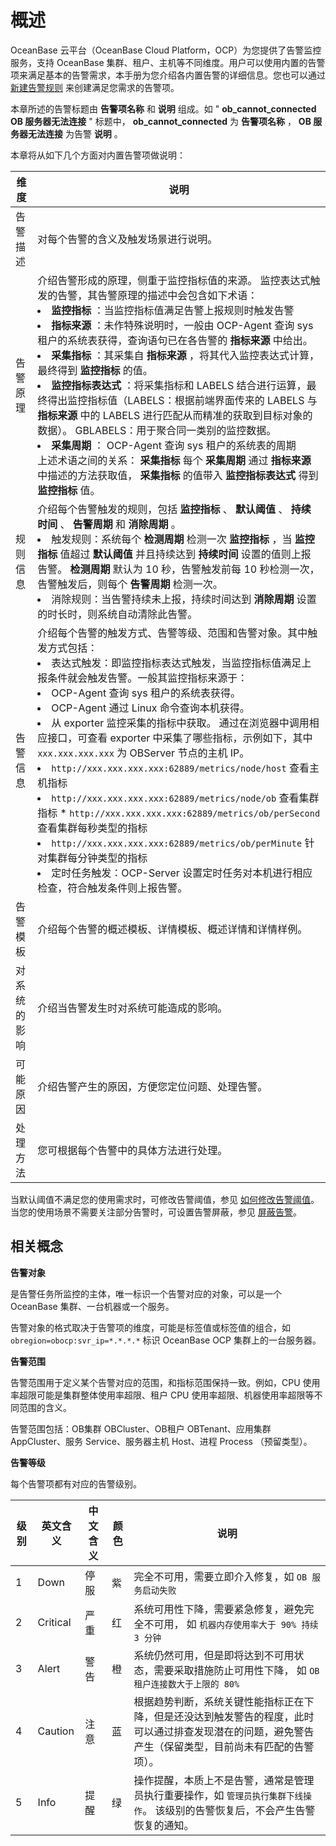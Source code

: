 概述
=======================

OceanBase 云平台（OceanBase Cloud Platform，OCP）为您提供了告警监控服务，支持 OceanBase 集群、租户、主机等不同维度。用户可以使用内置的告警项来满足基本的告警需求，本手册为您介绍各内置告警的详细信息。您也可以通过 [新建告警规则](../400.user-guide-2/900.alert-management/200.create-an-alarm-roles.md) 来创建满足您需求的告警项。

本章所述的告警标题由 **告警项名称** 和 **说明** 组成。如 " **ob_cannot_connected OB 服务器无法连接** " 标题中， **ob_cannot_connected** 为 **告警项名称** ， **OB 服务器无法连接** 为告警 **说明** 。

本章将从如下几个方面对内置告警项做说明：

|   维度   |    说明     |
|--------|---------|
| 告警描述   | 对每个告警的含义及触发场景进行说明。   |
| 告警原理   | 介绍告警形成的原理，侧重于监控指标值的来源。 监控表达式触发的告警，其告警原理的描述中会包含如下术语： <li> **监控指标** ：当监控指标值满足告警上报规则时触发告警   </li><li> **指标来源** ：未作特殊说明时，一般由 OCP-Agent 查询 sys 租户的系统表获得，查询语句已在各告警的 **指标来源** 中给出。   </li><li> **采集指标** ：其采集自 **指标来源** ，将其代入监控表达式计算，最终得到 **监控指标** 的值。   </li><li> **监控指标表达式** ：将采集指标和 LABELS 结合进行运算，最终得出监控指标值（LABELS：根据前端界面传来的 LABELS 与 **指标来源** 中的 LABELS 进行匹配从而精准的获取到目标对象的数据）。 GBLABELS：用于聚合同一类别的监控数据。   </li><li> **采集周期** ： OCP-Agent 查询 sys 租户的系统表的周期  </li>  上述术语之间的关系： **采集指标** 每个 **采集周期** 通过 **指标来源** 中描述的方法获取值， **采集指标** 的值带入 **监控指标表达式** 得到 **监控指标** 值。    |
| 规则信息   | 介绍每个告警触发的规则，包括 **监控指标** 、 **默认阈值** 、 **持续时间** 、 **告警周期** 和 **消除周期** 。 <li> 触发规则：系统每个 **检测周期** 检测一次 **监控指标** ，当 **监控指标** 值超过 **默认阈值** 并且持续达到 **持续时间** 设置的值则上报告警。 **检测周期** 默认为 10 秒，告警触发前每 10 秒检测一次，告警触发后，则每个 **告警周期** 检测一次。   </li><li> 消除规则：当告警持续未上报，持续时间达到 **消除周期** 设置的时长时，则系统自动清除此告警。 </li>   |
| 告警信息   | 介绍每个告警的触发方式、告警等级、范围和告警对象。其中触发方式包括： <li>表达式触发：即监控指标表达式触发，当监控指标值满足上报条件就会触发告警。一般其监控指标来源于： </li><li> OCP-Agent 查询 sys 租户的系统表获得。   </li><li> OCP-Agent 通过 Linux 命令查询本机获得。  </li> <li> 从 exporter 监控采集的指标中获取。 通过在浏览器中调用相应接口，可查看 exporter 中采集了哪些指标，示例如下，其中 `xxx.xxx.xxx.xxx` 为 OBServer 节点的主机 IP。</li> <li> `http://xxx.xxx.xxx.xxx:62889/metrics/node/host` 查看主机指标  </li><li> `http://xxx.xxx.xxx.xxx:62889/metrics/node/ob` 查看集群指标   * `http://xxx.xxx.xxx.xxx:62889/metrics/ob/perSecond` 查看集群每秒类型的指标   </li><li> `http://xxx.xxx.xxx.xxx:62889/metrics/ob/perMinute` 针对集群每分钟类型的指标      </li><li> 定时任务触发：OCP-Server 设置定时任务对本机进行相应检查，符合触发条件则上报告警。 </li>   |
| 告警模板   | 介绍每个告警的概述模板、详情模板、概述详情和详情样例。     |
| 对系统的影响 | 介绍当告警发生时对系统可能造成的影响。   |
| 可能原因   | 介绍告警产生的原因，方便您定位问题、处理告警。    |
| 处理方法   | 您可根据每个告警中的具体方法进行处理。    |

当默认阈值不满足您的使用需求时，可修改告警阈值，参见 [如何修改告警阈值](500.appendix/200.modify-alert-thresholds.md)。当您的使用场景不需要关注部分告警时，可设置告警屏蔽，参见 [屏蔽告警](../400.user-guide-2/900.alert-management/2300.shielded-alert.md)。

**相关概念**
-----------------------------

**告警对象**

是告警任务所监控的主体，唯一标识一个告警对应的对象，可以是一个 OceanBase 集群、一台机器或一个服务。

告警对象的格式取决于告警项的维度，可能是标签值或标签值的组合，如 `obregion=obocp:svr_ip=*.*.*.*` 标识 OceanBase OCP 集群上的一台服务器。

**告警范围**

告警范围用于定义某个告警对应的范围，和指标范围保持一致。例如，CPU 使用率超限可能是集群整体使用率超限、租户 CPU 使用率超限、机器使用率超限等不同范围的含义。

告警范围包括：OB集群 OBCluster、OB租户 OBTenant、应用集群 AppCluster、服务 Service、服务器主机 Host、进程 Process （预留类型）。

**告警等级**

每个告警项都有对应的告警级别。

| **级别** | **英文含义** | **中文含义** | **颜色** |                                       **说明**                                       |
|--------|----------|----------|--------|------------------------------------------------------------------------------------|
| 1      | Down     | 停服       | 紫      | 完全不可用，需要立即介入修复，如  `OB 服务启动失败`                                       |
| 2      | Critical | 严重       | 红      | 系统可用性下降，需要紧急修复，避免完全不可用， 如  `机器内存使用率大于 90% 持续 3 分钟`                     |
| 3      | Alert    | 警告       | 橙      | 系统仍然可用，但是即将达到不可用状态，需要采取措施防止可用性下降， 如  `OB 租户连接数大于上限的 80%`             |
| 4      | Caution  | 注意       | 蓝      | 根据趋势判断，系统关键性能指标正在下降，但是还没达到触发警告的程度，此时可以通过排查发现潜在的问题，避免警告产生（保留类型，目前尚未有匹配的告警项）。        |
| 5      | Info     | 提醒       | 绿      | 操作提醒，本质上不是告警，通常是管理员执行重要操作，如  `管理员执行集群下线操作`。 该级别的告警恢复后，不会产生告警恢复的通知。 |
